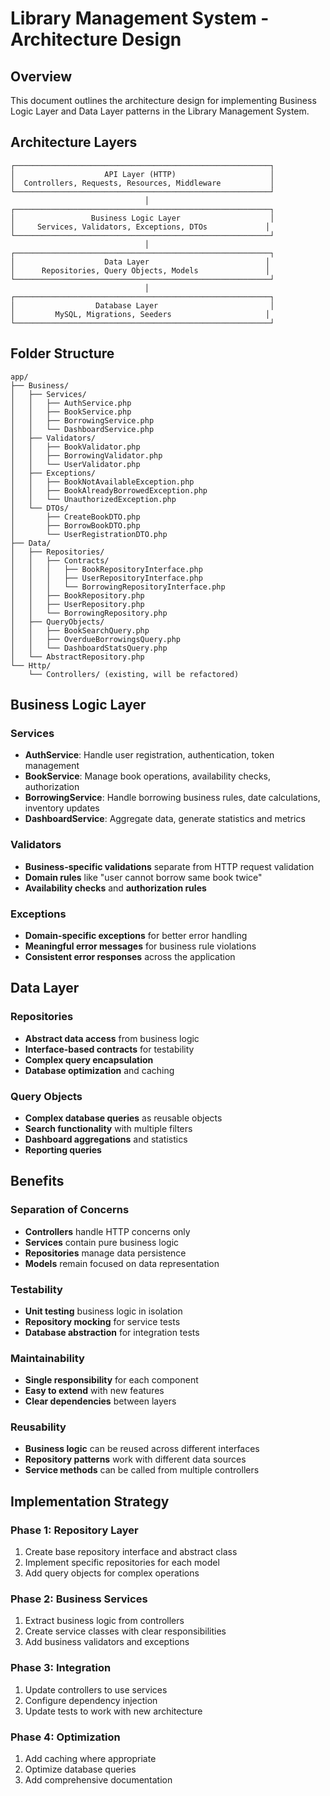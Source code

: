 # Library Management System - Architecture Design

## Overview
This document outlines the architecture design for implementing Business Logic Layer and Data Layer patterns in the Library Management System.

## Architecture Layers

```
┌─────────────────────────────────────────────────────────┐
│                    API Layer (HTTP)                     │
│  Controllers, Requests, Resources, Middleware           │
└─────────────────────────────────────────────────────────┘
                              │
┌─────────────────────────────────────────────────────────┐
│                 Business Logic Layer                    │
│     Services, Validators, Exceptions, DTOs             │
└─────────────────────────────────────────────────────────┘
                              │
┌─────────────────────────────────────────────────────────┐
│                    Data Layer                          │
│      Repositories, Query Objects, Models               │
└─────────────────────────────────────────────────────────┘
                              │
┌─────────────────────────────────────────────────────────┐
│                  Database Layer                         │
│         MySQL, Migrations, Seeders                     │
└─────────────────────────────────────────────────────────┘
```

## Folder Structure

```
app/
├── Business/
│   ├── Services/
│   │   ├── AuthService.php
│   │   ├── BookService.php
│   │   ├── BorrowingService.php
│   │   └── DashboardService.php
│   ├── Validators/
│   │   ├── BookValidator.php
│   │   ├── BorrowingValidator.php
│   │   └── UserValidator.php
│   ├── Exceptions/
│   │   ├── BookNotAvailableException.php
│   │   ├── BookAlreadyBorrowedException.php
│   │   └── UnauthorizedException.php
│   └── DTOs/
│       ├── CreateBookDTO.php
│       ├── BorrowBookDTO.php
│       └── UserRegistrationDTO.php
├── Data/
│   ├── Repositories/
│   │   ├── Contracts/
│   │   │   ├── BookRepositoryInterface.php
│   │   │   ├── UserRepositoryInterface.php
│   │   │   └── BorrowingRepositoryInterface.php
│   │   ├── BookRepository.php
│   │   ├── UserRepository.php
│   │   └── BorrowingRepository.php
│   ├── QueryObjects/
│   │   ├── BookSearchQuery.php
│   │   ├── OverdueBorrowingsQuery.php
│   │   └── DashboardStatsQuery.php
│   └── AbstractRepository.php
└── Http/
    └── Controllers/ (existing, will be refactored)
```

## Business Logic Layer

### Services
- **AuthService**: Handle user registration, authentication, token management
- **BookService**: Manage book operations, availability checks, authorization
- **BorrowingService**: Handle borrowing business rules, date calculations, inventory updates
- **DashboardService**: Aggregate data, generate statistics and metrics

### Validators
- **Business-specific validations** separate from HTTP request validation
- **Domain rules** like "user cannot borrow same book twice"
- **Availability checks** and **authorization rules**

### Exceptions
- **Domain-specific exceptions** for better error handling
- **Meaningful error messages** for business rule violations
- **Consistent error responses** across the application

## Data Layer

### Repositories
- **Abstract data access** from business logic
- **Interface-based contracts** for testability
- **Complex query encapsulation**
- **Database optimization** and caching

### Query Objects
- **Complex database queries** as reusable objects
- **Search functionality** with multiple filters
- **Dashboard aggregations** and statistics
- **Reporting queries**

## Benefits

### Separation of Concerns
- **Controllers** handle HTTP concerns only
- **Services** contain pure business logic
- **Repositories** manage data persistence
- **Models** remain focused on data representation

### Testability
- **Unit testing** business logic in isolation
- **Repository mocking** for service tests
- **Database abstraction** for integration tests

### Maintainability
- **Single responsibility** for each component
- **Easy to extend** with new features
- **Clear dependencies** between layers

### Reusability
- **Business logic** can be reused across different interfaces
- **Repository patterns** work with different data sources
- **Service methods** can be called from multiple controllers

## Implementation Strategy

### Phase 1: Repository Layer
1. Create base repository interface and abstract class
2. Implement specific repositories for each model
3. Add query objects for complex operations

### Phase 2: Business Services
1. Extract business logic from controllers
2. Create service classes with clear responsibilities
3. Add business validators and exceptions

### Phase 3: Integration
1. Update controllers to use services
2. Configure dependency injection
3. Update tests to work with new architecture

### Phase 4: Optimization
1. Add caching where appropriate
2. Optimize database queries
3. Add comprehensive documentation